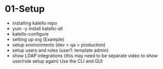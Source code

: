 01-Setup
========

* installing katello repo
* yum -y install katello-all
* katello-configure
* setting up org (Example)
* setup environments (dev > qa > production)
* setup users and roles (user1: template admin) 
* show LDAP integrations (this may need to be separate video to show user/role setup again)
Use the CLI and GUI

